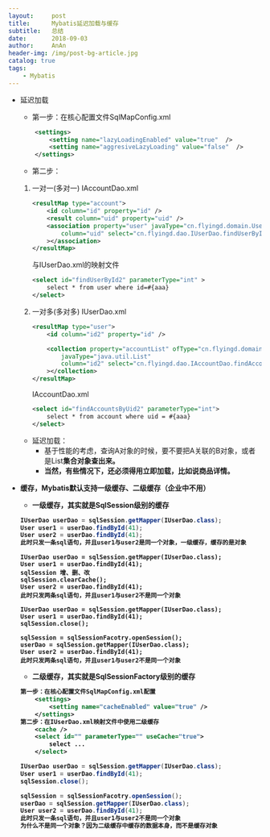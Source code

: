 ```yaml
---
layout:     post
title:      Mybatis延迟加载与缓存
subtitle:   总结
date:       2018-09-03
author:     AnAn
header-img: /img/post-bg-article.jpg
catalog: true
tags:
    - Mybatis
---
```


- 延迟加载
	- 第一步：在核心配置文件SqlMapConfig.xml
    ```xml
        <settings>
			<setting name="lazyLoadingEnabled" value="true"  />
			<setting name="aggresiveLazyLoading" value="false"  />
		</settings>
    ```
	- 第二步：
	1. 一对一(多对一) IAccountDao.xml
        ```xml
        <resultMap type="account">
			<id column="id" property="id" />
			<result column="uid" property="uid" />
			<association property="user" javaType="cn.flyingd.domain.User" 
				column="uid" select="cn.flyingd.dao.IUserDao.findUserById2"
			></association>
		</resultMap>
        ```
        与IUserDao.xml的映射文件
        ```xml
        <select id="findUserById2" parameterType="int" >
			select * from user where id=#{aaa}
		</select>
        ```

	2. 一对多(多对多) IUserDao.xml
        ```xml
        <resultMap type="user">
			<id column="id2" property="id" />

			<collection property="accountList" ofType="cn.flyingd.domain.Account" 
				javaType="java.util.List"  
				column="id2" select="cn.flyingd.dao.IAccountDao.findAccountsByUid2"
			></collection>
		</resultMap>
        ```
        IAccountDao.xml
        ```xml
        <select id="findAccountsByUid2" parameterType="int">
			select * from account where uid = #{aaa}
		</select>
        ```

	- 延迟加载：
	    - 基于性能的考虑，查询A对象的时候，要不要把A关联的B对象，或者是List<B>集合对象查出来。
	    - 当然，有些情况下，还必须得用立即加载，比如说商品详情。
		
- 缓存，Mybatis默认支持一级缓存、二级缓存（企业中不用）
	- 一级缓存，其实就是SqlSession级别的缓存
    ```java
    IUserDao userDao = sqlSession.getMapper(IUserDao.class);
	User user1 = userDao.findById(41);
	User user2 = userDao.findById(41);
	此时只发一条sql语句，并且user1与user2是同一个对象，一级缓存，缓存的是对象
    ```
    ```
    IUserDao userDao = sqlSession.getMapper(IUserDao.class);
    User user1 = userDao.findById(41);
    sqlSession 增、删、改
    sqlSession.clearCache();
    User user2 = userDao.findById(41);
    此时只发两条sql语句，并且user1与user2不是同一个对象
    
    IUserDao userDao = sqlSession.getMapper(IUserDao.class);
    User user1 = userDao.findById(41);
    sqlSession.close();
    
    sqlSession = sqlSessionFacotry.openSession();
    userDao = sqlSession.getMapper(IUserDao.class);
    User user2 = userDao.findById(41);
    此时只发两条sql语句，并且user1与user2不是同一个对象
    ```
	- 二级缓存，其实就是SqlSessionFactory级别的缓存
    ```xml
    第一步：在核心配置文件SqlMapConfig.xml配置
    	<settings>
    		<setting name="cacheEnabled" value="true" />
    	</settings>
    第二步：在IUserDao.xml映射文件中使用二级缓存
    	<cache />
    	<select id="" parameterType="" useCache="true">
    		select ...
    	</select>
    ```
    ```java
    IUserDao userDao = sqlSession.getMapper(IUserDao.class);
    User user1 = userDao.findById(41);
    sqlSession.close();
    
    sqlSession = sqlSessionFacotry.openSession();
    userDao = sqlSession.getMapper(IUserDao.class);
    User user2 = userDao.findById(41);
    此时只发一条sql语句，并且user1与user2不是同一个对象
    为什么不是同一个对象？因为二级缓存中缓存的数据本身，而不是缓存对象
    ```

